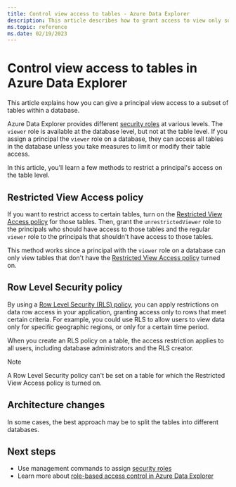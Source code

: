 ```yaml
---
title: Control view access to tables - Azure Data Explorer
description: This article describes how to grant access to view only some tables in a database in Azure Data Explorer.
ms.topic: reference
ms.date: 02/19/2023
---
```


# Control view access to tables in Azure Data Explorer

This article explains how you can give a principal view access to a subset of tables within a database.

Azure Data Explorer provides different [security roles](security-roles.md#security-roles) at various levels. The `viewer` role is available at the database level, but not at the table level. If you assign a principal the `viewer` role on a database, they can access all tables in the database unless you take measures to limit or modify their table access.

In this article, you'll learn a few methods to restrict a principal's access on the table level.

## Restricted View Access policy

If you want to restrict access to certain tables, turn on the [Restricted View Access policy](restrictedviewaccesspolicy.md) for those tables. Then, grant the `unrestrictedViewer` role to the principals who should have access to those tables and the regular `viewer` role to the principals that shouldn't have access to those tables.

This method works since a principal with the `viewer` role on a database can only view tables that don't have the [Restricted View Access policy](restrictedviewaccesspolicy.md) turned on.

## Row Level Security policy

By using a [Row Level Security (RLS) policy](rowlevelsecuritypolicy.md), you can apply restrictions on data row access in your application, granting access only to rows that meet certain criteria. For example, you could use RLS to allow users to view data only for specific geographic regions, or only for a certain time period.

When you create an RLS policy on a table, the access restriction applies to all users, including database administrators and the RLS creator.

> [!NOTE]
> A Row Level Security policy can't be set on a table for which the Restricted View Access policy is turned on.

## Architecture changes

In some cases, the best approach may be to split the tables into different databases.

## Next steps

* Use management commands to assign [security roles](security-roles.md)
* Learn more about [role-based access control in Azure Data Explorer](access-control/role-based-access-control.md)
